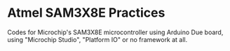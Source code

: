 # Atmel SAM3X8E Practices

Codes for Microchip's SAM3X8E microcontroller using Arduino Due board, using "Microchip Studio", "Platform IO" or no framework at all. 
